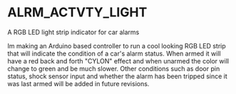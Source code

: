 # ALRM_ACTVTY_LIGHT

A RGB LED light strip indicator for car alarms

Im making an Arduino based controller to run a cool looking RGB LED strip that will
indicate the condition of a car's alarm status.  When armed it will have a red back 
and forth "CYLON" effect and when unarmed the color will change to green and be much
slower. Other conditions such as door pin status, shock sensor input and whether the
alarm has been tripped since it was last armed will be added in future revisions.
